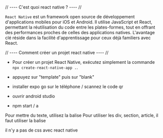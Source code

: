 // ---- C'est quoi react native ? ---- //

`React Native` est un framework open source de développement d'applications mobiles pour iOS et Android. Il utilise JavaScript et React, permettant la réutilisation du code entre les plates-formes, tout en offrant des performances proches de celles des applications natives. L'avantage clé réside dans la facilité d'apprentissage pour ceux déjà familiers avec React.

// ---- Comment créer un projet react native ---- //

- Pour créer un projet React Native, exécutez simplement la commande `npx create-react-native-app .`.
- appuyez sur "template" puis sur "blank"
- installer expo go sur le téléphone / scannez le code qr
- ouvrir android studio

- npm start / a

Pour mettre du texte, utilisez la balise <Text></Text>
Pour utiliser les div, section, article, il faut utiliser la balise <View></View>

il n'y a pas de css avec react native
